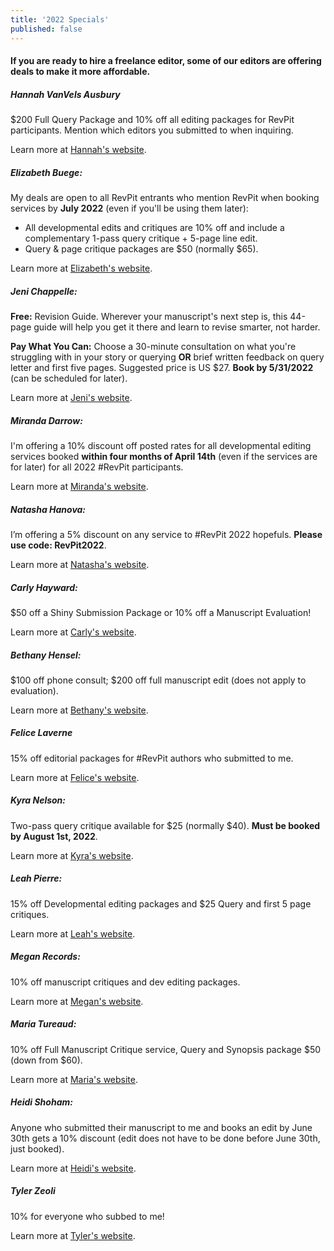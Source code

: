```yaml
---
title: '2022 Specials'
published: false
---
```


#### If you are ready to hire a freelance editor, some of our editors are offering deals to make it more affordable.

##### Hannah VanVels Ausbury

$200 Full Query Package and 10% off all editing packages for RevPit participants. Mention which editors you submitted to when inquiring.

Learn more at [Hannah's website](https://hannahvanvels.com/services?target=_blank).

##### Elizabeth Buege: 

My deals are open to all RevPit entrants who mention RevPit when booking services by **July 2022** (even if you'll be using them later):

* All developmental edits and critiques are 10% off and include a complementary 1-pass query critique + 5-page line edit.
* Query & page critique packages are $50 (normally $65).

Learn more at [Elizabeth's website](http://www.elizabethbuege.com/services/fiction-editing?target=_blank).

##### Jeni Chappelle: 

**Free:** Revision Guide. Wherever your manuscript's next step is, this 44-page guide will help you get it there and learn to revise smarter, not harder.

**Pay What You Can:** Choose a 30-minute consultation on what you're struggling with in your story or querying **OR** brief written feedback on query letter and first five pages. Suggested price is US $27. **Book by 5/31/2022** (can be scheduled for later).

Learn more at [Jeni's website](https://www.jenichappelleeditorial.com/revpit?target=_blank).

##### Miranda Darrow:

I'm offering a 10% discount off posted rates for all developmental editing  services booked **within four months of April 14th** (even if the services are for later) for all 2022 #RevPit participants. 

Learn more at [Miranda's website](https://www.mirandadarrow.com/?target=_blank).

##### Natasha Hanova:

I’m offering a 5% discount on any service to #RevPit 2022 hopefuls. **Please use code: RevPit2022**.

Learn more at [Natasha's website](https://ruffdraft.pub/services?target=_blank).

##### Carly Hayward: 

$50 off a Shiny Submission Package or 10% off a Manuscript Evaluation!

Learn more at [Carly's website](https://booklighteditorial.com/services?target=_blank). 

##### Bethany Hensel: 

$100 off phone consult; $200 off full manuscript edit (does not apply to evaluation).

Learn more at [Bethany's website](https://bethanyhensel.com?target=_blank).

##### Felice Laverne

15% off editorial packages for #RevPit authors who submitted to me.

Learn more at [Felice's website](http://www.felicelaverne.com?target=_blank).

##### Kyra Nelson:

Two-pass query critique available for $25 (normally $40). **Must be booked by August 1st, 2022**.

Learn more at [Kyra's website](https://kyramnelson.com?target=_blank).

##### Leah Pierre:

15% off Developmental editing packages and $25 Query and first 5 page critiques.

Learn more at [Leah's website](http://www.leahpierre.com?target=_blank).

##### Megan Records:

10% off manuscript critiques and dev editing packages.

Learn more at [Megan's website](http://www.meganrecords.com?target=_blank).

##### Maria Tureaud:

10% off Full Manuscript Critique service, Query and Synopsis package $50 (down from $60).

Learn more at [Maria's website](https://mariatureaud.com?target=_blank).

##### Heidi Shoham:

Anyone who submitted their manuscript to me and books an edit by June 30th gets a 10% discount (edit does not have to be done before June 30th, just booked).

Learn more at [Heidi's website](http://www.heidishoham.com?target=_blank).

##### Tyler Zeoli

10% for everyone who subbed to me!

Learn more at [Tyler's website](https://tylerzeolieditorial.com?target=_blank). 